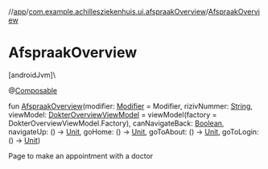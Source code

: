 //[app](../../index.md)/[com.example.achillesziekenhuis.ui.afspraakOverview](index.md)/[AfspraakOverview](-afspraak-overview.md)

# AfspraakOverview

[androidJvm]\

@[Composable](https://developer.android.com/reference/kotlin/androidx/compose/runtime/Composable.html)

fun [AfspraakOverview](-afspraak-overview.md)(modifier: [Modifier](https://developer.android.com/reference/kotlin/androidx/compose/ui/Modifier.html) = Modifier, rizivNummer: [String](https://kotlinlang.org/api/latest/jvm/stdlib/kotlin/-string/index.html), viewModel: [DokterOverviewViewModel](../com.example.achillesziekenhuis.ui.dokterOverview/-dokter-overview-view-model/index.md) = viewModel(factory = DokterOverviewViewModel.Factory), canNavigateBack: [Boolean](https://kotlinlang.org/api/latest/jvm/stdlib/kotlin/-boolean/index.html), navigateUp: () -&gt; [Unit](https://kotlinlang.org/api/latest/jvm/stdlib/kotlin/-unit/index.html), goHome: () -&gt; [Unit](https://kotlinlang.org/api/latest/jvm/stdlib/kotlin/-unit/index.html), goToAbout: () -&gt; [Unit](https://kotlinlang.org/api/latest/jvm/stdlib/kotlin/-unit/index.html), goToLogin: () -&gt; [Unit](https://kotlinlang.org/api/latest/jvm/stdlib/kotlin/-unit/index.html))

Page to make an appointment with a doctor
